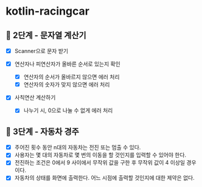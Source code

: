 # kotlin-racingcar

## 🚀 2단계 - 문자열 계산기

- [x] Scanner으로 문자 받기

- [x] 연산자나 피연산자가 올바른 순서로 있는지 확인
  - [x] 연산자의 순서가 올바르지 않으면 에러 처리
  - [x] 연산자의 숫자가 맞지 않으면 에러 처리

- [x] 사칙연산 계산하기
  - [x] 나누기 시, 0으로 나눌 수 없게 에러 처리

## 🚀 3단계 - 자동차 경주

- [x] 주어진 횟수 동안 n대의 자동차는 전진 또는 멈출 수 있다.
- [x] 사용자는 몇 대의 자동차로 몇 번의 이동을 할 것인지를 입력할 수 있어야 한다.
- [x] 전진하는 조건은 0에서 9 사이에서 무작위 값을 구한 후 무작위 값이 4 이상일 경우이다.
- [x] 자동차의 상태를 화면에 출력한다. 어느 시점에 출력할 것인지에 대한 제약은 없다.